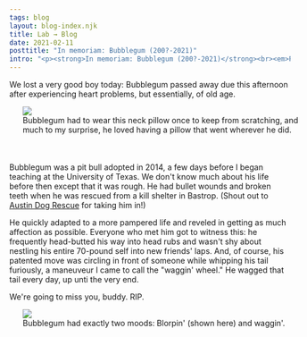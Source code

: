 ```yaml
---
tags: blog
layout: blog-index.njk
title: Lab → Blog 
date: 2021-02-11
posttitle: "In memoriam: Bubblegum (200?-2021)"
intro: "<p><strong>In memoriam: Bubblegum (200?-2021)</strong><br><em>Posted Thursday, February 11, 2021</em></p>"
---
```


We lost a very good boy today: Bubblegum passed away due this afternoon after experiencing heart problems, but essentially, of old age.

<figure style="margin-left:24px; margin-right:-24px; padding-bottom:36px; padding-top:-36px;"><img src="https://www.nobadmemories.com/img/bubblegum-pillow.jpg">
<figcaption>Bubblegum had to wear this neck pillow once to keep from scratching, and much to my surprise, he loved having a pillow that went wherever he did.</figcaption>
</figure>

Bubblegum was a pit bull adopted in 2014, a few days before I began teaching at the University of Texas. We don't know much about his life before then except that it was rough. He had bullet wounds and broken teeth when he was rescued from a kill shelter in Bastrop. (Shout out to <a href="https://austindog.org/" target="_blank">Austin Dog Rescue</a> for taking him in!)

He quickly adapted to a more pampered life and reveled in getting as much affection as possible. Everyone who met him got to witness this: he frequently head-butted his way into head rubs and wasn't shy about nestling his entire 70-pound self into new friends' laps. And, of course, his patented move was circling in front of someone while whipping his tail furiously, a maneuveur I came to call the "waggin' wheel." He wagged that tail every day, up unti the very end.

We're going to miss you, buddy. RIP.

<figure style="margin-left:24px; margin-right:-24px; padding-bottom:36px; padding-top:-36px;"><img src="/img/blorp.jpg">
<figcaption>Bubblegum had exactly two moods: Blorpin' (shown here) and waggin'.</figcaption>
</figure>